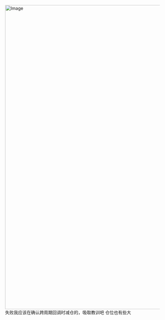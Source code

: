 <img width="1858" height="993" alt="Image" src="https://github.com/user-attachments/assets/381b86d2-b331-43ad-8fc0-f5cbc6aed49e" />
失败我应该在确认跨周期回调时减仓的，吸取教训吧
仓位也有些大